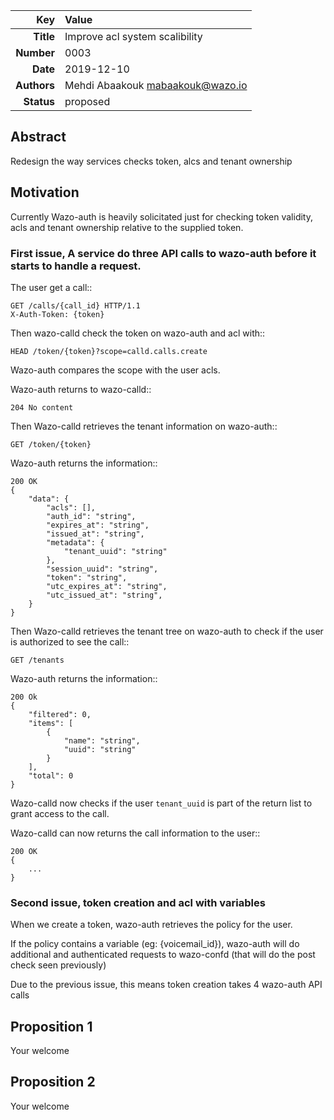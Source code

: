 | Key | Value |
| ---: | :--- |
| **Title** | Improve acl system scalibility |
| **Number** | 0003 |
| **Date** | 2019-12-10 |
| **Authors** | Mehdi Abaakouk <mabaakouk@wazo.io> |
| **Status** | proposed |

## Abstract

Redesign the way services checks token, alcs and tenant ownership

## Motivation

Currently Wazo-auth is heavily solicitated just for checking token validity, acls and tenant ownership relative to the supplied token.

### First issue, A service do three API calls to wazo-auth before it starts to handle a request.

The user get a call::

    GET /calls/{call_id} HTTP/1.1
    X-Auth-Token: {token}

Then wazo-calld check the token on wazo-auth and acl with::

    HEAD /token/{token}?scope=calld.calls.create

Wazo-auth compares the scope with the user acls.

Wazo-auth returns to wazo-calld::

    204 No content

Then Wazo-calld retrieves the tenant information on wazo-auth::

    GET /token/{token}

Wazo-auth returns the information::

    200 OK
    {
        "data": {
            "acls": [],
            "auth_id": "string",
            "expires_at": "string",
            "issued_at": "string",
            "metadata": {
                "tenant_uuid": "string"
            },
            "session_uuid": "string",
            "token": "string",
            "utc_expires_at": "string",
            "utc_issued_at": "string",
        }
    }

Then Wazo-calld retrieves the tenant tree on wazo-auth to check if the user is authorized to see the call::

    GET /tenants

Wazo-auth returns the information::

    200 Ok
    {
        "filtered": 0,
        "items": [
            {
                "name": "string",
                "uuid": "string"
            }
        ],
        "total": 0
    }


Wazo-calld now checks if the user `tenant_uuid` is part of the return list to grant access to the call.

Wazo-calld can now returns the call information to the user::

    200 OK
    {
        ...
    }


### Second issue, token creation and acl with variables

When we create a token, wazo-auth retrieves the policy for the user.

If the policy contains a variable (eg: {voicemail_id}), wazo-auth will do
additional and authenticated requests to wazo-confd (that will do the post check seen previously)

Due to the previous issue, this means token creation takes 4 wazo-auth API calls


## Proposition 1

Your welcome

## Proposition 2

Your welcome
